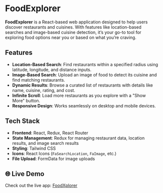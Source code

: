 # FoodExplorer

**FoodExplorer** is a React-based web application designed to help users discover restaurants and cuisines. With features like location-based searches and image-based cuisine detection, it’s your go-to tool for exploring food options near you or based on what you’re craving.

## Features

- **Location-Based Search**: Find restaurants within a specified radius using latitude, longitude, and distance inputs.
- **Image-Based Search**: Upload an image of food to detect its cuisine and find matching restaurants.
- **Dynamic Results**: Browse a curated list of restaurants with details like name, cuisine, rating, and cost.
- **Infinite Scroll**: Load more restaurants as you explore with a "Show More" button.
- **Responsive Design**: Works seamlessly on desktop and mobile devices.

## Tech Stack

- **Frontend**: React, Redux, React Router
- **State Management**: Redux for managing restaurant data, location results, and image search results
- **Styling**: Tailwind CSS
- **Icons**: React Icons (`FaSearchLocation`, `FaImage`, etc.)
- **File Upload**: FormData for image uploads
## **🌐 Live Demo**  
Check out the live app: [FoodXplorer](https://foodxplorer-frontend.onrender.com) 
